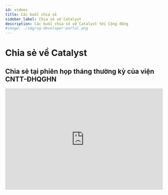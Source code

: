 ```yaml
---
id: videos
title: Các buổi chia sẻ
sidebar_label: Chia sẻ về Catalyst
description: Các buổi chia sẻ về Catalyst tới Cộng đồng
#image: ./img/og-developer-portal.png
--- 
```

# Chia sẻ về Catalyst
## Chia sẻ tại phiên họp tháng thường kỳ của viện CNTT-ĐHQGHN

<iframe width="100%" height="325" src="https://www.youtube.com/embed/BmcbITfPoqA" frameborder="0" allow="accelerometer; autoplay; clipboard-write; encrypted-media; gyroscope; picture-in-picture fullscreen"></iframe>
